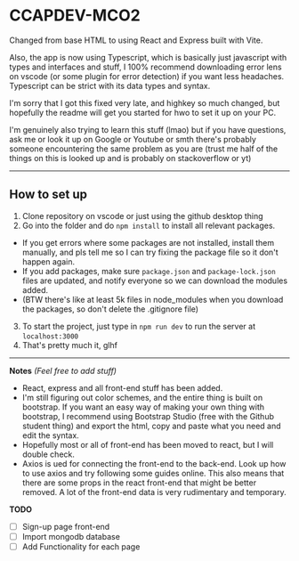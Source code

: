 # CCAPDEV-MCO2

Changed from base HTML to using React and Express built with Vite.

Also, the app is now using Typescript, which is basically just javascript with types and interfaces and stuff, I 100% recommend downloading error lens on vscode (or some plugin for error detection) if you want less headaches. Typescript can be strict with its data types and syntax.

I'm sorry that I got this fixed very late, and highkey so much changed, but hopefully the readme will get you started for hwo to set it up on your PC.

I'm genuinely also trying to learn this stuff (lmao) but if you have questions, ask me or look it up on Google or Youtube or smth there's probably someone encountering the same problem as you are (trust me half of the things on this is looked up and is probably on stackoverflow or yt)

---
## How to set up
1. Clone repository on vscode or just using the github desktop thing
2. Go into the folder and do `npm install` to install all relevant packages.
  - If you get errors where some packages are not installed, install them manually, and pls tell me so I can try fixing the package file so it don't happen again.
  - If you add packages, make sure `package.json` and `package-lock.json` files are updated, and notify everyone so we can download the modules added.
  - (BTW there's like at least 5k files in node_modules when you download the packages, so don't delete the .gitignore file)
3. To start the project, just type in `npm run dev` to run the server at `localhost:3000`
4. That's pretty much it, glhf
---

__Notes__ _(Feel free to add stuff)_

- React, express and all front-end stuff has been added.
- I'm still figuring out color schemes, and the entire thing is built on bootstrap. If you want an easy way of making your own thing with bootstrap, I recommend using Bootstrap Studio (free with the Github student thing) and export the html, copy and paste what you need and edit the syntax.
- Hopefully most or all of front-end has been moved to react, but I will double check.
- Axios is ued for connecting the front-end to the back-end. Look up how to use axios and try following some guides online. This also means that there are some props in the react front-end that might be better removed. A lot of the front-end data is very rudimentary and temporary.

__TODO__

- [ ] Sign-up page front-end
- [ ] Import mongodb database
- [ ] Add Functionality for each page